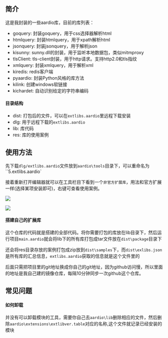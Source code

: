 ## 简介

这是我封装的一些aardio库，目前的库列表：

- goquery: 封装goquery，用于css选择器解析html
- htmlquery: 封装htmlquery，用于xpath解析html
- jsonquery: 封装jsonquery，用于解析json
- kisunny: sunny.dll的封装，用于监听本地数据包，类似mitmproxy
- tlsClient: tls-client封装，用于http请求。支持http2.0和tls指纹
- xmlquery: 封装xmlquery，用于解析xml
- kiredis: redis客户端
- pyaardio: 封装Python风格的库方法
- kilink: 创建windows软链接
- kichardet: 自动识别给定的字符串编码

#### 目录结构

- dist: 打包后的文件，可以在`extlibs.aardio`里远程下载安装
- dlg: 用于远程下载的`extlibs.aardio`
- lib: 库代码
- res: 库的使用案例

## 使用方法

先下载`dlg/extlibs.aardio`文件放到`aardio\tools`目录下，可以重命名为``5.extlibs.aardio`

接着重新打开编辑器就可以在工具栏目下看到一个`非官方扩展库`，用法和官方扩展一样(选择某项安装即可)，右键可查看使用案例。

![](http://cdn.ikanade.cn/1711437791902.png)

![](http://cdn.ikanade.cn/1711437840616.png)

#### 搭建自己的扩展库

这个仓库的代码就是搭建的全部代码。将你需要打包的库放在lib目录下，然后运行项目`main.aardio`就会将lib下的所有库打包成tar文件放在`dist\package`目录下

还会将res目录存放的案例打包成zip放到`dist\samples`下，而`dist\exlibs.json`是所有库的汇总信息，`extlibs.aardio`获取的信息就是这个文件里的

后面只需把项目里的git地址换成你自己的git地址，因为github访问慢，所以里面的地址是我自己建的镜像仓库，每隔10分钟同步一次github这个仓库。

## 常见问题

#### 如何卸载

并没有可以卸载模块的工具，需要你自己去`aardio\lib`删除相应的文件，然后删除`aardio\extensions\extlibver.table`对应的名称,这个文件就记录已经安装的模块

